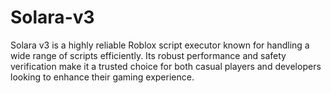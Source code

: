 # Solara-v3
 Solara v3 is a highly reliable Roblox script executor known for handling a wide range of scripts efficiently. Its robust performance and safety verification make it a trusted choice for both casual players and developers looking to enhance their gaming experience.
